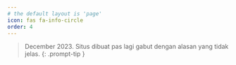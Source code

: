 ```yaml
---
# the default layout is 'page'
icon: fas fa-info-circle
order: 4
---
```


> December 2023. Situs dibuat pas lagi gabut dengan alasan yang tidak jelas.
{: .prompt-tip }
